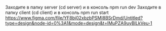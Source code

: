 Заходите в папку server (cd server) и в консоль npm run dev
Заходите в папку client (cd client) и в консоль npm run start
https://www.figma.com/file/YF8bj02xbzbPSMI8BSrDmd/Untitled?type=design&node-id=0%3A1&mode=design&t=IMuPZA9uyBlLkVeu-1

